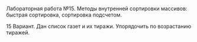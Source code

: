 Лабораторная работа №15. Методы внутренней сортировки массивов: быстрая сортировка, сортировка подсчетом. 

15 Вариант. Дан список газет и их тиражи. Упорядочить по возрастанию тиражей.

